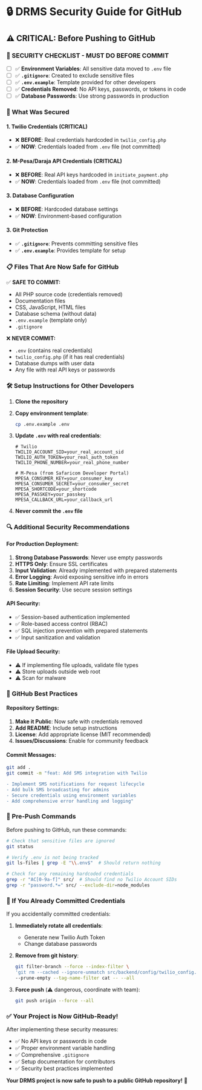 # 🔒 DRMS Security Guide for GitHub

## ⚠️ CRITICAL: Before Pushing to GitHub

### 🚨 SECURITY CHECKLIST - MUST DO BEFORE COMMIT

- [ ] ✅ **Environment Variables**: All sensitive data moved to `.env` file
- [ ] ✅ **`.gitignore`**: Created to exclude sensitive files
- [ ] ✅ **`.env.example`**: Template provided for other developers
- [ ] ✅ **Credentials Removed**: No API keys, passwords, or tokens in code
- [ ] ✅ **Database Passwords**: Use strong passwords in production

### 🔐 What Was Secured

#### **1. Twilio Credentials (CRITICAL)**

- ❌ **BEFORE**: Real credentials hardcoded in `twilio_config.php`
- ✅ **NOW**: Credentials loaded from `.env` file (not committed)

#### **2. M-Pesa/Daraja API Credentials (CRITICAL)**

- ❌ **BEFORE**: Real API keys hardcoded in `initiate_payment.php`
- ✅ **NOW**: Credentials loaded from `.env` file (not committed)

#### **3. Database Configuration**

- ❌ **BEFORE**: Hardcoded database settings
- ✅ **NOW**: Environment-based configuration

#### **3. Git Protection**

- ✅ **`.gitignore`**: Prevents committing sensitive files
- ✅ **`.env.example`**: Provides template for setup

### 📋 Files That Are Now Safe for GitHub

✅ **SAFE TO COMMIT:**

- All PHP source code (credentials removed)
- Documentation files
- CSS, JavaScript, HTML files
- Database schema (without data)
- `.env.example` (template only)
- `.gitignore`

❌ **NEVER COMMIT:**

- `.env` (contains real credentials)
- `twilio_config.php` (if it has real credentials)
- Database dumps with user data
- Any file with real API keys or passwords

### 🛠️ Setup Instructions for Other Developers

1. **Clone the repository**
2. **Copy environment template**:
   ```bash
   cp .env.example .env
   ```
3. **Update `.env` with real credentials**:

   ```env
   # Twilio
   TWILIO_ACCOUNT_SID=your_real_account_sid
   TWILIO_AUTH_TOKEN=your_real_auth_token
   TWILIO_PHONE_NUMBER=your_real_phone_number

   # M-Pesa (from Safaricom Developer Portal)
   MPESA_CONSUMER_KEY=your_consumer_key
   MPESA_CONSUMER_SECRET=your_consumer_secret
   MPESA_SHORTCODE=your_shortcode
   MPESA_PASSKEY=your_passkey
   MPESA_CALLBACK_URL=your_callback_url
   ```

4. **Never commit the `.env` file**

### 🔍 Additional Security Recommendations

#### **For Production Deployment:**

1. **Strong Database Passwords**: Never use empty passwords
2. **HTTPS Only**: Ensure SSL certificates
3. **Input Validation**: Already implemented with prepared statements
4. **Error Logging**: Avoid exposing sensitive info in errors
5. **Rate Limiting**: Implement API rate limits
6. **Session Security**: Use secure session settings

#### **API Security:**

- ✅ Session-based authentication implemented
- ✅ Role-based access control (RBAC)
- ✅ SQL injection prevention with prepared statements
- ✅ Input sanitization and validation

#### **File Upload Security:**

- ⚠️ If implementing file uploads, validate file types
- ⚠️ Store uploads outside web root
- ⚠️ Scan for malware

### 🎯 GitHub Best Practices

#### **Repository Settings:**

1. **Make it Public**: Now safe with credentials removed
2. **Add README**: Include setup instructions
3. **License**: Add appropriate license (MIT recommended)
4. **Issues/Discussions**: Enable for community feedback

#### **Commit Messages:**

```bash
git add .
git commit -m "feat: Add SMS integration with Twilio

- Implement SMS notifications for request lifecycle
- Add bulk SMS broadcasting for admins
- Secure credentials using environment variables
- Add comprehensive error handling and logging"
```

### 🚀 Pre-Push Commands

Before pushing to GitHub, run these commands:

```bash
# Check that sensitive files are ignored
git status

# Verify .env is not being tracked
git ls-files | grep -E "\\.env$"  # Should return nothing

# Check for any remaining hardcoded credentials
grep -r "AC[0-9a-f]" src/  # Should find no Twilio Account SIDs
grep -r "password.*=" src/ --exclude-dir=node_modules
```

### 🔄 If You Already Committed Credentials

If you accidentally committed credentials:

1. **Immediately rotate all credentials**:
   - Generate new Twilio Auth Token
   - Change database passwords
2. **Remove from git history**:

   ```bash
   git filter-branch --force --index-filter \
   'git rm --cached --ignore-unmatch src/backend/config/twilio_config.php' \
   --prune-empty --tag-name-filter cat -- --all
   ```

3. **Force push** (⚠️ dangerous, coordinate with team):
   ```bash
   git push origin --force --all
   ```

### ✅ Your Project is Now GitHub-Ready!

After implementing these security measures:

- ✅ No API keys or passwords in code
- ✅ Proper environment variable handling
- ✅ Comprehensive `.gitignore`
- ✅ Setup documentation for contributors
- ✅ Security best practices implemented

**Your DRMS project is now safe to push to a public GitHub repository!** 🎉
